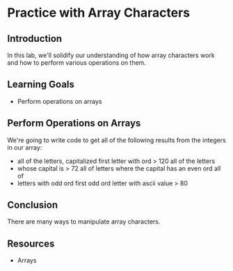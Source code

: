 # Practice with Array Characters

## Introduction

In this lab, we'll solidify our understanding of how array characters work and
how to perform various operations on them.

## Learning Goals

- Perform operations on arrays

## Perform Operations on Arrays

We're going to write code to get all of the following results from the integers
in our array:

- all of the letters, capitalized first letter with ord > 120 all of the letters
- whose capital is > 72 all of letters where the capital has an even ord all of
- letters with odd ord first odd ord letter with ascii value > 80

## Conclusion

There are many ways to manipulate array characters.

## Resources

- Arrays
